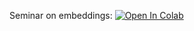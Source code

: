 Seminar on embeddings: [![Open In Colab](https://colab.research.google.com/assets/colab-badge.svg)](https://colab.research.google.com/github/girafe-ai/ml-mipt/blob/part2_week01/part2/week01_word_embeddings/seminar.ipynb)
